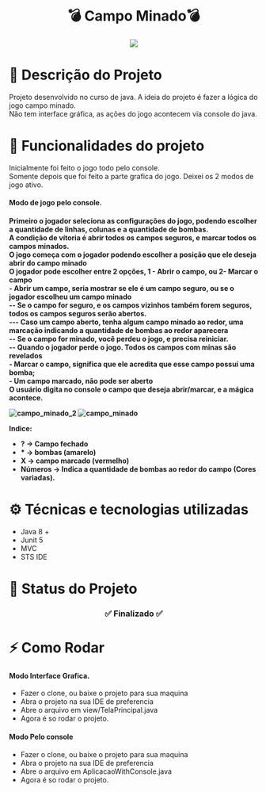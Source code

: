 <h1 align="center"> 💣 Campo Minado💣  </h1>

<div align="center">
  <a href="https://github.com/jeancarlo-schmitz/campo-minado">
    <img align="center" heigh="180em" src="https://user-images.githubusercontent.com/11407906/184350286-ed6db44c-3ece-42ab-ab17-dfffcdd863b8.jpg"/>
  </a>
</div>

<h1>📑 Descrição do Projeto </h1>
<p>
  Projeto desenvolvido no curso de java. A ideia do projeto é fazer a lógica do jogo campo minado. <br>
  Não tem interface gráfica, as ações do jogo acontecem via console do java. <br>
</p>

<h1>🔨 Funcionalidades do projeto</h1>
<p>
  Inicialmente foi feito o jogo todo pelo console.<br>
  Somente depois que foi feito a parte grafica do jogo. Deixei os 2 modos de jogo ativo.
</p>

<h4>Modo de jogo pelo console.<h4>
<p>
  Primeiro o jogador seleciona as configurações do jogo, podendo escolher a quantidade de linhas, colunas e a quantidade de bombas.<br>
  A condição de vítoria é abrir todos os campos seguros, e marcar todos os campos minados.<br>
  O jogo começa com o jogador podendo escolher a posição que ele deseja abrir do campo minado <br>
  O jogador pode escolher entre 2 opções, 1 - Abrir o campo, ou 2- Marcar o campo <br>
    - Abrir um campo, seria mostrar se ele é um campo seguro, ou se o jogador escolheu um campo minado<br>
    -- Se o campo for seguro, e os campos vizinhos também forem seguros, todos os campos seguros serão abertos.<br>
    --- Caso um campo aberto, tenha algum campo minado ao redor, uma marcação indicando a quantidade de bombas ao redor aparecera<br> 
    -- Se o campo for minado, você perdeu o jogo, e precisa reiniciar.<br> 
    -- Quando o jogador perde o jogo. Todos os campos com minas são revelados<br> 
    - Marcar o campo, significa que ele acredita que esse campo possui uma bomba; <br>
    - Um campo marcado, não pode ser aberto <br>
  O usuário digita no console o campo que deseja abrir/marcar, e a mágica acontece. <br>
</p>

![campo_minado_2](https://user-images.githubusercontent.com/11407906/187006983-fa43a4c4-4066-4a26-b099-129498a8bc79.gif)
![campo_minado](https://user-images.githubusercontent.com/11407906/185352606-f06addba-5561-4a23-a742-e02318ff5b0c.gif)


Indice: 
<ul>
  <li>? -> Campo fechado</li>
  <li>* -> bombas (amarelo)</li>
  <li>X -> campo marcado (vermelho)</li>
  <li>Números -> Indica a quantidade de bombas ao redor do campo (Cores variadas).</li>
</ul>

<h1>⚙ Técnicas e tecnologias utilizadas</h1>
<ul>
  <li>Java 8 +</li>
  <li>Junit 5</li>
  <li>MVC</li>
  <li>STS IDE</li>
</ul>

<h1>📍 Status do Projeto </h1>

<h3 align="center">
✅  Finalizado  ✅
</h3>

<h1>⚡ Como Rodar </h1>
  <h4>Modo Interface Grafica.</h4>
<ul>
  <li>Fazer o clone, ou baixe o projeto para sua maquina</li>
  <li>Abra o projeto na sua IDE de preferencia</li>
  <li>Abre o arquivo em view/TelaPrincipal.java</li>
  <li>Agora é so rodar o projeto.</li>
</ul>
  
<h4>Modo Pelo console</h4>
<ul>
  <li>Fazer o clone, ou baixe o projeto para sua maquina</li>
  <li>Abra o projeto na sua IDE de preferencia</li>
  <li>Abre o arquivo em AplicacaoWithConsole.java</li>
  <li>Agora é so rodar o projeto.</li>
</ul>
